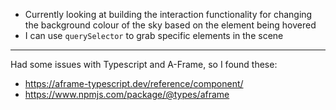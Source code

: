 - Currently looking at building the interaction functionality for changing the background colour of the sky based on the element being hovered
- I can use `querySelector` to grab specific elements in the scene

---

Had some issues with Typescript and A-Frame, so I found these:

- https://aframe-typescript.dev/reference/component/
- https://www.npmjs.com/package/@types/aframe
